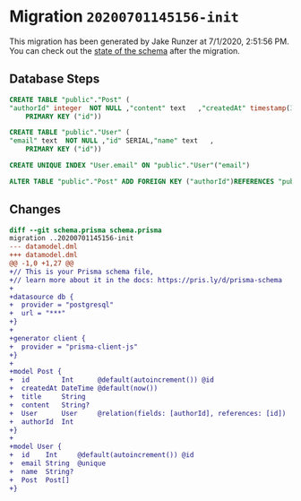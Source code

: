 # Migration `20200701145156-init`

This migration has been generated by Jake Runzer at 7/1/2020, 2:51:56 PM.
You can check out the [state of the schema](./schema.prisma) after the migration.

## Database Steps

```sql
CREATE TABLE "public"."Post" (
"authorId" integer  NOT NULL ,"content" text   ,"createdAt" timestamp(3)  NOT NULL DEFAULT CURRENT_TIMESTAMP,"id" SERIAL,"title" text  NOT NULL ,
    PRIMARY KEY ("id"))

CREATE TABLE "public"."User" (
"email" text  NOT NULL ,"id" SERIAL,"name" text   ,
    PRIMARY KEY ("id"))

CREATE UNIQUE INDEX "User.email" ON "public"."User"("email")

ALTER TABLE "public"."Post" ADD FOREIGN KEY ("authorId")REFERENCES "public"."User"("id") ON DELETE CASCADE  ON UPDATE CASCADE
```

## Changes

```diff
diff --git schema.prisma schema.prisma
migration ..20200701145156-init
--- datamodel.dml
+++ datamodel.dml
@@ -1,0 +1,27 @@
+// This is your Prisma schema file,
+// learn more about it in the docs: https://pris.ly/d/prisma-schema
+
+datasource db {
+  provider = "postgresql"
+  url = "***"
+}
+
+generator client {
+  provider = "prisma-client-js"
+}
+
+model Post {
+  id        Int      @default(autoincrement()) @id
+  createdAt DateTime @default(now())
+  title     String
+  content   String?
+  User      User     @relation(fields: [authorId], references: [id])
+  authorId  Int
+}
+
+model User {
+  id    Int     @default(autoincrement()) @id
+  email String  @unique
+  name  String?
+  Post  Post[]
+}
```


